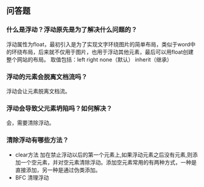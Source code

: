 ## 问答题

### 什么是浮动？浮动原先是为了解决什么问题的？
浮动属性为float，最初引入是为了实现文字环绕图片的简单布局，类似于word中的环绕布局，后来就不仅用于图片，也用于浮动其他元素，最后可以用float创建整个网站的布局。
取值包括：left right none（默认） inherit（继承）

### 浮动的元素会脱离文档流吗？
浮动会让元素脱离文档流。

### 浮动会导致父元素坍陷吗？如何解决？
会，需要清除浮动。

### 清除浮动有哪些方法？
- clear方法 加在禁止浮动以后的第一个元素上,如果浮动元素之后没有元素,则添加一个空元素，并对空元素清除浮动。添加空元素常用的有两种方式，一种是直接添加，另一种是通过伪类添加。
- BFC 清理浮动
